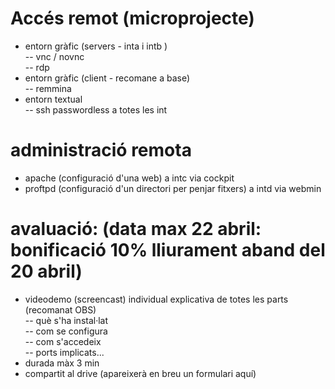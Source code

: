 # Accés remot (microprojecte)  
- entorn gràfic (servers - inta i intb )    
-- vnc / novnc  
-- rdp  
- entorn gràfic (client - recomane a base)    
-- remmina
- entorn textual   
-- ssh passwordless a totes les int  

# administració remota  
- apache (configuració d'una web) a intc via cockpit  
- proftpd (configuració d'un directori per penjar fitxers) a intd via webmin  

# avaluació:  (data max 22 abril: bonificació 10% lliurament aband del 20 abril)
- videodemo (screencast) individual explicativa de totes les parts (recomanat OBS)  
-- què s'ha instal·lat  
-- com se configura  
-- com s'accedeix  
-- ports implicats...  
- durada màx 3 min
- compartit al drive (apareixerà en breu un formulari aquí)

